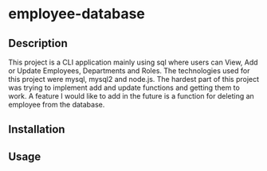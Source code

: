 # employee-database

## Description

This project is a CLI application mainly using sql where users can View, Add or Update Employees, Departments and Roles.
The technologies used for this project were mysql, mysql2 and node.js.
The hardest part of this project was trying to implement add and update functions and getting them to work.
A feature I would like to add in the future is a function for deleting an employee from the database.

## Installation

## Usage
